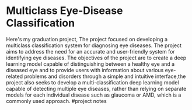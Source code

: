 # Multiclass Eye-Disease Classification
Here's my graduation project, The project focused on developing a multiclass classification system for diagnosing eye diseases.
The project aims to address the need for an accurate and user-friendly system for identifying eye diseases. The objectives of the project are to create a deep learning model capable of distinguishing between a healthy eye and a diseased eye and to provide users with information about various eye-related problems and disorders through a simple and intuitive interface,the project also seeks to develop a multi-classification deep learning model capable of detecting multiple eye diseases, rather than relying on separate models for each individual disease such as glaucoma or AMD, which is a commonly used approach.
#project notes
